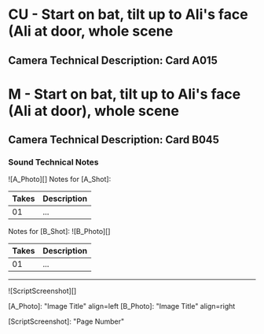 # CU - Start on bat, tilt up to Ali's face (Ali at door, whole scene
## Camera Technical Description: Card A015

# M - Start on bat, tilt up to Ali's face (Ali at door), whole scene
## Camera Technical Description: Card B045

### Sound Technical Notes

![A_Photo][]
Notes for [A_Shot]: 

| Takes | Description |
|:---|:----|
| 01 | ... |

Notes for [B_Shot]: 
![B_Photo][]

| Takes | Description |
|:---|:----|
| 01 | ... |

----

![ScriptScreenshot][]


[A_Photo]:  "Image Title" align=left
[B_Photo]:  "Image Title" align=right

[ScriptScreenshot]: "Page Number"